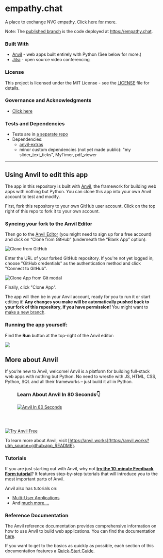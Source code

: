 # empathy.chat

A place to exchange NVC empathy. [Click here for more.](https://www.loomio.com/d/Wxhw4u3Z/aims-and-means-the-big-picture-/0)

Note: The [published branch](https://github.com/hugetim/empathy.chat/tree/published) is the code deployed at https://empathy.chat.

### Built With

* [Anvil](https://anvil.works) - web apps built entirely with Python (See below for more.)
* [Jitsi](https://jitsi.org/) - open source video conferencing

### License

This project is licensed under the MIT License - see the [LICENSE](LICENSE.txt) file for details.

### Governance and Acknowledgments

* [Click here](https://www.loomio.com/d/PQvJ9HEU/governance-who-makes-final-decisions-about-how-empathy-chat-works-/0)

### Tests and Dependencies

* Tests are in [a separate repo](https://github.com/hugetim/empathy.chat-tests)
* Dependencies:
  * [anvil-extras](https://github.com/anvilistas/anvil-extras)
  * minor custom dependencies (not yet made public): "my slider_text_ticks", MyTimer, pdf_viewer

---

## Using Anvil to edit this app

The app in this repository is built with [Anvil](https://anvil.works?utm_source=github:app_README), the framework for building web apps with nothing but Python. You can clone this app into your own Anvil account to test and modify.

First, fork this repository to your own GitHub user account. Click on the top right of this repo to fork it to your own account.

### Syncing your fork to the Anvil Editor

Then go to the [Anvil Editor](https://anvil.works/build?utm_source=github:app_README) (you might need to sign up for a free account) and click on “Clone from GitHub” (underneath the “Blank App” option):

<img src="https://anvil.works/docs/version-control-new-ide/img/git/clone-from-github.png" alt="Clone from GitHub"/>

Enter the URL of your forked GitHub repository. If you're not yet logged in, choose "GitHub credentials" as the authentication method and click "Connect to GitHub".

<img src="https://anvil.works/docs/version-control-new-ide/img/git/clone-app-from-git.png" alt="Clone App from Git modal"/>

Finally, click "Clone App".

The app will then be in your Anvil account, ready for you to run it or start editing it! **Any changes you make will be automatically pushed back to your fork of this repository, if you have permission!** You might want to [make a new branch](https://anvil.works/docs/version-control-new-ide?utm_source=github:app_README).

### Running the app yourself:

Find the **Run** button at the top-right of the Anvil editor:

<img src="https://anvil.works/docs/img/run-button-new-ide.png"/>

## More about Anvil

If you’re new to Anvil, welcome! Anvil is a platform for building full-stack web apps with nothing but Python. No need to wrestle with JS, HTML, CSS, Python, SQL and all their frameworks – just build it all in Python.

<figure>
<figcaption><h3>Learn About Anvil In 80 Seconds👇</h3></figcaption>
<a href="https://www.youtube.com/watch?v=3V-3g1mQ5GY" target="_blank">
<img
  src="https://anvil-website-static.s3.eu-west-2.amazonaws.com/anvil-in-80-seconds-YouTube.png"
  alt="Anvil In 80 Seconds"
/>
</a>
</figure>
<br><br>

[![Try Anvil Free](https://anvil-website-static.s3.eu-west-2.amazonaws.com/mark-complete.png)](https://anvil.works?utm_source=github:app_README)

To learn more about Anvil, visit [https://anvil.works](https://anvil.works?utm_source=github:app_README).

### Tutorials

If you are just starting out with Anvil, why not **[try the 10-minute Feedback Form tutorial](https://anvil.works/learn/tutorials/feedback-form?utm_source=github:app_README)**? It features step-by-step tutorials that will introduce you to the most important parts of Anvil.

Anvil also has tutorials on:
- [Multi-User Applications](https://anvil.works/learn/tutorials/multi-user-apps?utm_source=github:app_README)
- And [much more....](https://anvil.works/learn/tutorials?utm_source=github:app_README)

### Reference Documentation

The Anvil reference documentation provides comprehensive information on how to use Anvil to build web applications. You can find the documentation [here](https://anvil.works/docs/overview?utm_source=github:app_README).

If you want to get to the basics as quickly as possible, each section of this documentation features a [Quick-Start Guide](https://anvil.works/docs/overview/quickstarts?utm_source=github:app_README).
